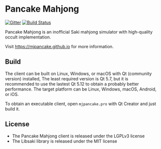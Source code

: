 # Pancake Mahjong

[![Gitter](https://badges.gitter.im/Join%20Chat.svg)](https://gitter.im/mjpancake)
[![Build Status](https://travis-ci.org/rolevax/mjpancake.svg?branch=develop)](https://travis-ci.org/rolevax/mjpancake)

Pancake Mahjong is an inofficial Saki mahjong simulator
with high-quality occult implementation.

Visit https://mjpancake.github.io for more information.

## Build

The client can be built on Linux, Windows, or macOS with
Qt (community version) installed, 
The least required version is Qt 5.7, 
but it is recommended to use the lastest Qt 5.12
to obtain a probably better performance.
The target platform can be Linux, Windows, macOS, Android, or iOS. 

To obtain an executable client,
open `mjpancake.pro` with Qt Creator and just build it.

## License

- The Pancake Mahjong client is released under the LGPLv3 license
- The Libsaki library is released under the MIT license

